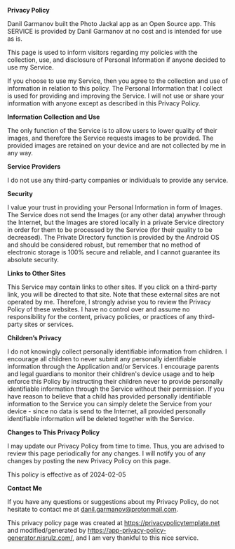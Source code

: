 **Privacy Policy**

Danil Garmanov built the Photo Jackal app as an Open Source app. This SERVICE is provided by Danil Garmanov at no cost and is intended for use as is.

This page is used to inform visitors regarding my policies with the collection, use, and disclosure of Personal Information if anyone decided to use my Service.

If you choose to use my Service, then you agree to the collection and use of information in relation to this policy. The Personal Information that I collect is used for providing and improving the Service. I will not use or share your information with anyone except as described in this Privacy Policy.

**Information Collection and Use**

The only function of the Service is to allow users to lower quality of their images, and therefore the Service requests images to be provided. The provided images are retained on your device and are not collected by me in any way.

**Service Providers**

I do not use any third-party companies or individuals to provide any service.

**Security**

I value your trust in providing your Personal Information in form of Images.
The Service does not send the Images (or any other data) anywher through the Internet, but the Images are stored locally in a private Service directory in order for them to be processed by the Service (for their quality to be decreased).
The Private Directory function is provided by the Android OS and should be considered robust, but remember that no method of electronic storage is 100% secure and reliable, and I cannot guarantee its absolute security.

**Links to Other Sites**

This Service may contain links to other sites. If you click on a third-party link, you will be directed to that site. Note that these external sites are not operated by me. Therefore, I strongly advise you to review the Privacy Policy of these websites. I have no control over and assume no responsibility for the content, privacy policies, or practices of any third-party sites or services.

**Children’s Privacy**

I do not knowingly collect personally identifiable information from children. I encourage all children to never submit any personally identifiable information through the Application and/or Services. I encourage parents and legal guardians to monitor their children's device usage and to help enforce this Policy by instructing their children never to provide personally identifiable information through the Service without their permission.
If you have reason to believe that a child has provided personally identifiable information to the Service you can simply delete the Service from your device - since no data is send to the Internet, all provided personally identifiable information will be deleted together with the Service.

**Changes to This Privacy Policy**

I may update our Privacy Policy from time to time. Thus, you are advised to review this page periodically for any changes. I will notify you of any changes by posting the new Privacy Policy on this page.

This policy is effective as of 2024-02-05

**Contact Me**

If you have any questions or suggestions about my Privacy Policy, do not hesitate to contact me at danil.garmanov@protonmail.com.

This privacy policy page was created at https://privacypolicytemplate.net and modified/generated by https://app-privacy-policy-generator.nisrulz.com/, and I am very thankful to this nice service.